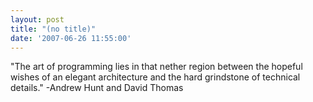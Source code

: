 ```yaml
---
layout: post
title: "(no title)"
date: '2007-06-26 11:55:00'
---
```


"The art of programming lies in that nether region between the hopeful wishes of an elegant architecture and the hard grindstone of technical details." -Andrew Hunt and David Thomas